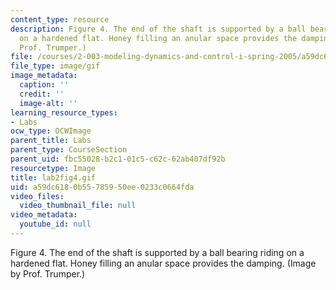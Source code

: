 ```yaml
---
content_type: resource
description: Figure 4. The end of the shaft is supported by a ball bearing riding
  on a hardened flat. Honey filling an anular space provides the damping. (Image by
  Prof. Trumper.)
file: /courses/2-003-modeling-dynamics-and-control-i-spring-2005/a59dc6180b55785950ee0233c0664fda_lab2fig4.gif
file_type: image/gif
image_metadata:
  caption: ''
  credit: ''
  image-alt: ''
learning_resource_types:
- Labs
ocw_type: OCWImage
parent_title: Labs
parent_type: CourseSection
parent_uid: fbc55028-b2c1-01c5-c62c-62ab407df92b
resourcetype: Image
title: lab2fig4.gif
uid: a59dc618-0b55-7859-50ee-0233c0664fda
video_files:
  video_thumbnail_file: null
video_metadata:
  youtube_id: null
---
```

Figure 4. The end of the shaft is supported by a ball bearing riding on a hardened flat. Honey filling an anular space provides the damping. (Image by Prof. Trumper.)

